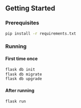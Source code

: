 ## Getting Started

### Prerequisites

```bash
pip install -r requirements.txt
```

### Running

#### First time once

```bash
flask db init
flask db migrate
flask db upgrade
```

#### After running

```bash
flask run
```